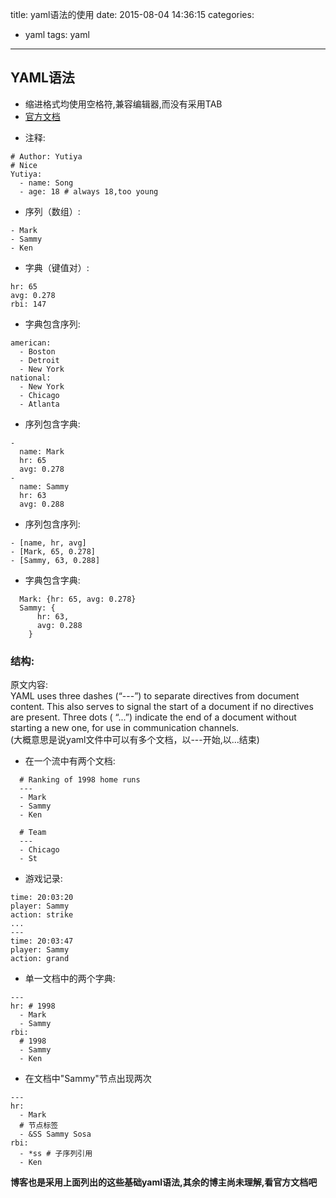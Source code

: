 title: yaml语法的使用
date: 2015-08-04 14:36:15
categories:
- yaml
tags: yaml 
---

## YAML语法

* 缩进格式均使用空格符,兼容编辑器,而没有采用TAB
* [官方文档](http://www.yaml.org/spec/1.2/spec.html)

- 注释:   

``` text
# Author: Yutiya
# Nice
Yutiya:
  - name: Song
  - age: 18 # always 18,too young
```

- 序列（数组）:

``` text
- Mark
- Sammy
- Ken
```

- 字典（键值对）:

``` text
hr: 65
avg: 0.278
rbi: 147
```

<!-- more -->

- 字典包含序列:

``` text
american:
  - Boston
  - Detroit
  - New York
national:
  - New York
  - Chicago
  - Atlanta
```

- 序列包含字典:

``` text
-
  name: Mark
  hr: 65
  avg: 0.278
-
  name: Sammy
  hr: 63
  avg: 0.288
```

- 序列包含序列:

``` text
- [name, hr, avg]
- [Mark, 65, 0.278]
- [Sammy, 63, 0.288]
```

- 字典包含字典:

``` text
  Mark: {hr: 65, avg: 0.278}
  Sammy: {
      hr: 63, 
      avg: 0.288
    }
```

### 结构:   

原文内容:    
YAML uses three dashes (“---”) to separate directives from document content. This also serves to signal the start of a document if no directives are present. Three dots ( “...”) indicate the end of a document without starting a new one, for use in communication channels.   
(大概意思是说yaml文件中可以有多个文档，以---开始,以...结束)   

- 在一个流中有两个文档:   

``` text
  # Ranking of 1998 home runs
  ---
  - Mark
  - Sammy
  - Ken

  # Team
  ---
  - Chicago
  - St
```

- 游戏记录:

``` text
time: 20:03:20
player: Sammy
action: strike
...
---
time: 20:03:47
player: Sammy
action: grand
```

- 单一文档中的两个字典:

``` text
---
hr: # 1998
  - Mark
  - Sammy
rbi:
  # 1998
  - Sammy
  - Ken
```

- 在文档中"Sammy"节点出现两次

``` text
---
hr:
  - Mark
  # 节点标签
  - &SS Sammy Sosa
rbi:
  - *ss # 子序列引用
  - Ken
```

**博客也是采用上面列出的这些基础yaml语法,其余的博主尚未理解,看官方文档吧**